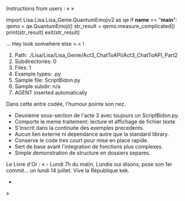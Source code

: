Instructions from users : «
 »

import Lisa.Lisa.Lisa_Genie.QuantumEmojiv2 as qe
if __name__ == "__main__":
  qemo = qe.QuantumEmoji()
  str_result = qemo.measure_complicated()
  print(str_result)
  exit(str_result)

... Hey look somwhere else >.< !

1. Path: ./Lisa/Lisa/Lisa_Genie/Act3_ChatToAPI/Act3_ChatToAPI_Part2
2. Subdirectories: 0
3. Files: 1
4. Example types: .py
5. Sample file: ScriptBidon.py
6. Sample subdir: n/a
7. AGENT inserted automatically

Dans cette antre codée, l'humour pointe son nez.
- Deuxieme sous-section de l'acte 3 avec toujours un ScriptBidon.py.
- Comporte le meme traitement: lecture et affichage de fichier texte.
- S'inscrit dans la continuite des exemples precedents.
- Aucun lien externe ni dependance autre que la standard library.
- Conserve le code tres court pour mise en place rapide.
- Sert de base avant l'integration de fonctions plus complexes.
- Simple demonstration de structure en dossiers separes.


Le Livre d'Or : « - Lundi 7h du matin, Lundie oui disons, pose son 1er commit... un lundi 14 juillet. Vive la République kek.
- <you agent message> 
»
